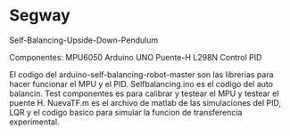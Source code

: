 # Segway
Self-Balancing-Upside-Down-Pendulum

Componentes:
MPU6050
Arduino UNO
Puente-H L298N
Control PID


El codigo del arduino-self-balancing-robot-master son las librerias para hacer funcionar el MPU y el PID.
Selfbalancing.ino es el codigo del auto balancin. 
Test componentes es para calibrar y testear el MPU y testear el puente H. 
NuevaTF.m es el archivo de matlab de las simulaciones del PID, LQR y el codigo basico para simular la funcion de transferencia experimental. 

